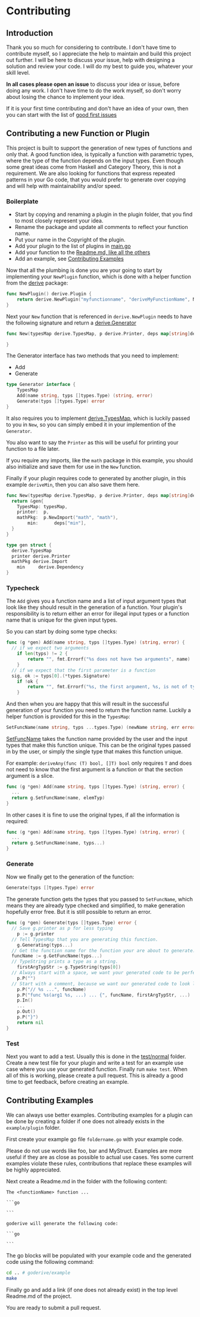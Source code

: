 # Contributing

## Introduction

Thank you so much for considering to contribute.
I don't have time to contribute myself, so I appreciate the help to maintain and build this project out further.
I will be here to discuss your issue, help with designing a solution and review your code.
I will do my best to guide you, whatever your skill level.

**In all cases please open an issue** to discuss your idea or issue, before doing any work.
I don't have time to do the work myself, so don't worry about losing the chance to implement your idea.

If it is your first time contributing and don't have an idea of your own, then you can start with the list of [good first issues](https://github.com/awalterschulze/goderive/issues?q=is%3Aissue+is%3Aopen+label%3A%22good+first+issue%22)

## Contributing a new Function or Plugin

This project is built to support the generation of new types of functions and only that.
A good function idea, is typically a function with parametric types, where the type of the function depends on the input types.  Even though some great ideas come from Haskell and Category Theory, this is not a requirement.  We are also looking for functions that express repeated patterns in your Go code, that you would prefer to generate over copying and will help with maintainability and/or speed.

### Boilerplate

  * Start by copying and renaming a plugin in the plugin folder, that you find to most closely represent your idea.
  * Rename the package and update all comments to reflect your function name.
  * Put your name in the Copyright of the plugin.
  * Add your plugin to the list of plugins in [main.go](https://github.com/awalterschulze/goderive/blob/master/main.go#L64)
  * Add your function to the [Readme.md, like all the others](https://github.com/awalterschulze/goderive/blob/master/Readme.md#functions)
  * Add an example, see [Contributing Examples](https://github.com/awalterschulze/goderive/blob/master/Contributing.md#contributing-examples)
  
Now that all the plumbing is done you are your going to start by implementing your `NewPlugin` function, which is done with a helper function from the [derive](https://github.com/awalterschulze/goderive/blob/master/derive/plugin.go#L52) package:

```go
func NewPlugin() derive.Plugin {
	return derive.NewPlugin("myfunctionname", "deriveMyFunctionName", New)
}
```

Next your `New` function that is referenced in `derive.NewPlugin` needs to have the following signature and return a [derive.Generator](https://github.com/awalterschulze/goderive/blob/master/derive/plugin.go#L30)

```go
func New(typesMap derive.TypesMap, p derive.Printer, deps map[string]derive.Dependency) derive.Generator {

}
```

The Generator interface has two methods that you need to implement: 

  - Add
  - Generate

```go
type Generator interface {
	TypesMap
	Add(name string, typs []types.Type) (string, error)
	Generate(typs []types.Type) error
}
```

It also requires you to implement [derive.TypesMap](https://github.com/awalterschulze/goderive/blob/master/derive/typesmap.go#L27), which is luckily passed to you in `New`, so you can simply embed it in your implemention of the `Generator`.

You also want to say the `Printer` as this will be useful for printing your function to a file later.

If you require any imports, like the `math` package in this example, you should also initialize and save them for use in the `New` function.

Finally if your plugin requires code to generated by another plugin, in this example `deriveMin`, then you can also save them here.

```go
func New(typesMap derive.TypesMap, p derive.Printer, deps map[string]derive.Dependency) derive.Generator {
  return &gen{
    TypesMap: typesMap,
    printer:  p,
    mathPkg:  p.NewImport("math", "math"),
		min:      deps["min"],
  }
}

type gen struct {
  derive.TypesMap
  printer derive.Printer
  mathPkg derive.Import
	min     derive.Dependency
}
```

### Typecheck

The `Add` gives you a function name and a list of input argument types that look like they should result in the generation of a function.  Your plugin's responsibility is to return either an error for illegal input types or a function name that is unique for the given input types.  

So you can start by doing some type checks:

```go
func (g *gen) Add(name string, typs []types.Type) (string, error) {
  // if we expect two arguments
	if len(typs) != 2 {
		return "", fmt.Errorf("%s does not have two arguments", name)
	}
  // if we expect that the first parameter is a function
  sig, ok := typs[0].(*types.Signature)
	if !ok {
		return "", fmt.Errorf("%s, the first argument, %s, is not of type function", name, g.TypeString(typs[0]))
	}
```

And then when you are happy that this will result in the successful generation of your function you need to return the function name.  Luckily a helper function is provided for this in the `TypesMap`:

```go
SetFuncName(name string, typs ...types.Type) (newName string, err error)
```

[SetFuncName](https://github.com/awalterschulze/goderive/blob/master/derive/typesmap.go#L94) takes the function name provided by the user and the input types that make this function unique.  This can be the original types passed in by the user, or simply the single type that makes this function unique.

For example: `deriveAny(func (T) bool, []T) bool` only requires `T` and does not need to know that the first argument is a function or that the section argument is a slice.

```go
func (g *gen) Add(name string, typs []types.Type) (string, error) {
  ...
  return g.SetFuncName(name, elemTyp)
}
```

In other cases it is fine to use the original types, if all the information is required:

```go
func (g *gen) Add(name string, typs []types.Type) (string, error) {
  ...
  return g.SetFuncName(name, typs...)
}
```

### Generate

Now we finally get to the generation of the function:

```go
Generate(typs []types.Type) error
```

The generate function gets the types that you passed to `SetFuncName`, which means they are already type checked and simplified, to make generation hopefully error free.
But it is still possible to return an error.

```go
func (g *gen) Generate(typs []types.Type) error {
  // Save g.printer as p for less typing
	p := g.printer
  // Tell TypesMap that you are generating this function.
	g.Generating(typs...)
  // Get the function name for the function your are about to generate.
  funcName := g.GetFuncName(typs...)
  // TypeString prints a type as a string.
	firstArgTypStr := g.TypeString(typs[0])
  // Always start with a space, we want your generated code to be perfectly gofmted, so that we save gofmt the effort and optimize the speed of our code generation.
	p.P("")
  // Start with a comment, because we want our generated code to look like non generated code that a user wrote.
	p.P("// %s ...", funcName)
	p.P("func %s(arg1 %s, ...) ... {", funcName, firstArgTypStr, ...)
	p.In()
	...
	p.Out()
	p.P("}")
	return nil
}
```

### Test

Next you want to add a test.
Usually this is done in the [test/normal](https://github.com/awalterschulze/goderive/tree/master/test/normal) folder.
Create a new test file for your plugin and write a test for an example use case where you use your generated function.
Finally run `make test`.
When all of this is working, please create a pull request.
This is already a good time to get feedback, before creating an example.

## Contributing Examples

We can always use better examples.
Contributing examples for a plugin can be done by creating a folder if one does not already exists in the `example/plugin` folder.

First create your example go file `foldername.go` with your example code.

Please do not use words like foo, bar and MyStruct.
Examples are more useful if they are as close as possible to actual use cases.
Yes some current examples violate these rules, contributions that replace these examples will be highly appreciated.

Next create a Readme.md in the folder with the following content:

````
The <functionName> function ...

```go

```

goderive will generate the following code:

```go

```

````

The go blocks will be populated with your example code and the generated code using the following command:

```sh
cd .. # goderive/example
make
```

Finally go and add a link (if one does not already exist) in the top level Readme.md of the project.

You are ready to submit a pull request.
